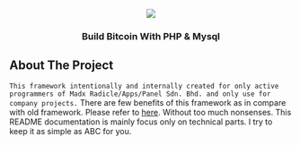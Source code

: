 <p align="center">
    <img src="https://www.btcschools.net/media/images/github/bitcoinborn.PNG"/>
     <h3 align="center">Build Bitcoin With PHP & Mysql</h3>
</p>

## About The Project
`This framework intentionally and internally created for only active programmers of Madx Radicle/Apps/Panel Sdn. Bhd. and only use for company projects.`
There are few benefits of this framework as in compare with old framework. Please refer to <a href="https://www.randomsystem.net/main/index">here</a>.
Without too much nonsenses. This README documentation is mainly focus only on technical parts. I try to keep it as simple as ABC for you.
